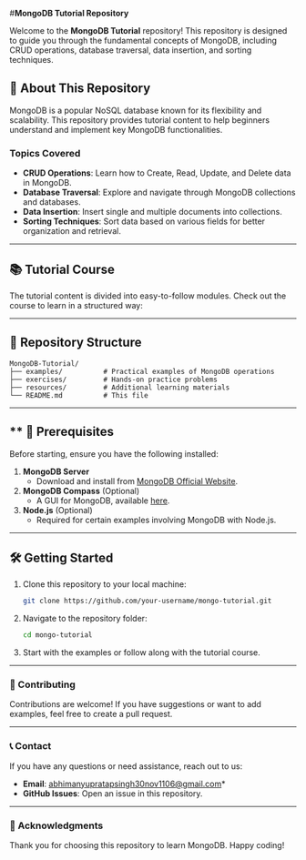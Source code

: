 #**MongoDB Tutorial Repository**

Welcome to the **MongoDB Tutorial** repository! This repository is designed to guide you through the fundamental concepts of MongoDB, including CRUD operations, database traversal, data insertion, and sorting techniques.

## **🚀 About This Repository**

MongoDB is a popular NoSQL database known for its flexibility and scalability. This repository provides tutorial content to help beginners understand and implement key MongoDB functionalities.

### **Topics Covered**
- **CRUD Operations**: Learn how to Create, Read, Update, and Delete data in MongoDB.
- **Database Traversal**: Explore and navigate through MongoDB collections and databases.
- **Data Insertion**: Insert single and multiple documents into collections.
- **Sorting Techniques**: Sort data based on various fields for better organization and retrieval.

---

## **📚 Tutorial Course**

The tutorial content is divided into easy-to-follow modules. Check out the course to learn in a structured way:


---

## **📂 Repository Structure**

```
MongoDB-Tutorial/
├── examples/          # Practical examples of MongoDB operations
├── exercises/         # Hands-on practice problems
├── resources/         # Additional learning materials
└── README.md          # This file
```

---

## ** 🔧 Prerequisites

Before starting, ensure you have the following installed:
1. **MongoDB Server**
   - Download and install from [MongoDB Official Website](https://www.mongodb.com/try/download/community).
2. **MongoDB Compass** (Optional)
   - A GUI for MongoDB, available [here](https://www.mongodb.com/products/compass).
3. **Node.js** (Optional)
   - Required for certain examples involving MongoDB with Node.js.

---

## **🛠️ Getting Started**

1. Clone this repository to your local machine:
   ```bash
   git clone https://github.com/your-username/mongo-tutorial.git
   ```

2. Navigate to the repository folder:
   ```bash
   cd mongo-tutorial
   ```

3. Start with the examples or follow along with the tutorial course.

---

### **🤝 Contributing**

Contributions are welcome! If you have suggestions or want to add examples, feel free to create a pull request.

---

### **📞 Contact**

If you have any questions or need assistance, reach out to us:
- **Email**: abhimanyupratapsingh30nov1106@gmail.com*
- **GitHub Issues**: Open an issue in this repository.

---

### **🌟 Acknowledgments**

Thank you for choosing this repository to learn MongoDB. Happy coding!

